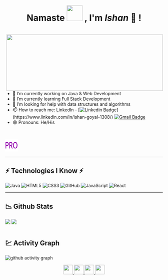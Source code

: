 <h1 align="center"> Namaste <img src='https://media.tenor.com/images/f83458652289855ac77a3270eb51ab9e/tenor.gif' width='50' height='50'> , I'm <em>Ishan</em> 👋 ! </h1>

<br />

<div float="right">
<img src="https://i.ibb.co/m95ZHMM/Blue-and-White-Architect-Linked-In-Banner-2.png" width="500" height="180" align="right">
</div>

- 🔭 I’m currently working on Java & Web  Development 
- 🌱 I’m currently learning Full Stack Development
- 🤔 I’m looking for help with data structures and algorithms 
- 📫 How to reach me: LinkedIn - [![Linkedin Badge](https://img.shields.io/badge/-Ishan-blue?style=flat-square&logo=Linkedin&logoColor=white&link=(https://www.linkedin.com/in/ishan-goyal-1308/))](https://www.linkedin.com/in/ishan-goyal-1308/)  [![Gmail Badge](https://img.shields.io/badge/-ishan.goyal1305@gmail.com-c14438?style=flat-square&logo=Gmail&logoColor=white&link=mailto:ishan.goyal1305@gmail.com)](mailto:ishan.goyal1305@gmail.com)
- 😄 Pronouns: He/His 

 <br />
 
<a href='https://github.com/pricing'><img src='https://raw.githubusercontent.com/acervenky/animated-github-badges/master/assets/pro.gif' width='40' height='40'></a>
<br/>

<hr>

## ⚡ Technologies I Know ⚡

![Java](https://img.shields.io/badge/-java-E34A86?style=flat-square&logo=java)
![HTML5](https://img.shields.io/badge/-HTML5-E34F26?style=flat-square&logo=html5&logoColor=white)
![CSS3](https://img.shields.io/badge/-CSS3-1572B6?style=flat-square&logo=css3)
![GitHub](https://img.shields.io/badge/-GitHub-181717?style=flat-square&logo=github)
![JavaScript](https://img.shields.io/badge/-JavaScript-black?style=flat-square&logo=javascript)
![React](https://img.shields.io/badge/-React-black?style=flat-square&logo=react)

<hr>

## 📉 **Github Stats**
<div float="left">
 <a><img src="https://github-readme-streak-stats.herokuapp.com/?user=ishangoyal13&layout=compact&theme=highcontrast&custom_title=streak-stats-ty&hide_border=true&layout=compact"  width="48%" align="center" /></a>
<a><img src="https://github-readme-stats.vercel.app/api?username=ishangoyal13&theme=highcontrast&layout=compact&hide_border=true" align="center" width="48%"></a>
</div><br />
<!-- <div align="center">
  <a><img src="https://github-readme-stats.vercel.app/api/top-langs/?username=ishangoyal13&theme=highcontrast" align="center" width="35%"></a>
 </div> -->
 
 ## 💹 **Activity Graph**

![ github activity graph](https://activity-graph.herokuapp.com/graph?username=ishangoyal13&theme=github&area=true)
 <br />
 
 <div align="center">
<a href="https://twitter.com/IshanGoyal1308">
 <img src="https://user-images.githubusercontent.com/63895602/122171696-a2b6ac00-ce9d-11eb-8831-2ec5964bdd5f.png" width="30" height="30">
</a>
<a href="https://www.linkedin.com/in/ishan-goyal-1308/">
 <img src="https://user-images.githubusercontent.com/63895602/122171991-f32e0980-ce9d-11eb-9027-94f54441d586.png" width="30" height="30">
</a>
<a href="https://www.instagram.com/ishan_goyal13/">
 <img src="https://user-images.githubusercontent.com/63895602/122172153-1bb60380-ce9e-11eb-9e36-8acc0bc60ae3.png" width="30" height="30">
</a>
<a href="mailto:ishan.goyal1305@gmail.com">
 <img src="https://user-images.githubusercontent.com/63895602/122172355-4d2ecf00-ce9e-11eb-978f-28efcab7afa1.png" width="30" height="30">
</a>
<!-- to use these icons, go to www.flaticon.com & copy the png to clipboard -->
</div>
